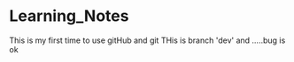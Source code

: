 # Learning_Notes 
This is my first time to use gitHub and git
THis is branch 'dev' and .....bug is ok

